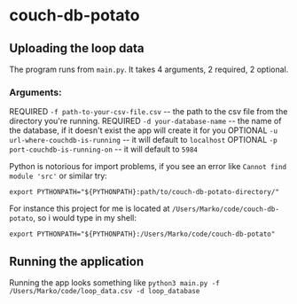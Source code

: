 # couch-db-potato

## Uploading the loop data

The program runs from `main.py`. It takes 4 arguments, 2 required, 2 optional.

### Arguments:

REQUIRED `-f path-to-your-csv-file.csv` -- the path to the csv file from the directory you're running.
REQUIRED `-d your-database-name` -- the name of the database, if it doesn't exist the app will create it for you
OPTIONAL `-u url-where-couchdb-is-running` -- it will default to `localhost` 
OPTIONAL `-p port-couchdb-is-running-on` -- it will default to `5984`

Python is notorious for import problems, if you see an error like `Cannot find module 'src'` or similar try:
```
export PYTHONPATH="${PYTHONPATH}:path/to/couch-db-potato-directory/"
```

For instance this project for me is located at `/Users/Marko/code/couch-db-potato`, so i would type in my shell:

`export PYTHONPATH="${PYTHONPATH}:/Users/Marko/code/couch-db-potato"`

## Running the application

Running the app looks something like `python3 main.py -f /Users/Marko/code/loop_data.csv -d loop_database` 
